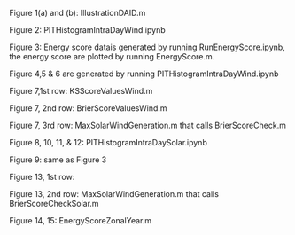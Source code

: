 Figure 1(a) and (b): IllustrationDAID.m

Figure 2: PITHistogramIntraDayWind.ipynb

Figure 3: Energy score datais generated by running RunEnergyScore.ipynb, the energy score are plotted by running EnergyScore.m. 

Figure 4,5 & 6 are generated by running PITHistogramIntraDayWind.ipynb

Figure 7,1st row: KSScoreValuesWind.m

Figure 7, 2nd row: BrierScoreValuesWind.m

Figure 7, 3rd row: MaxSolarWindGeneration.m  that calls BrierScoreCheck.m

Figure 8, 10, 11, & 12: PITHistogramIntraDaySolar.ipynb

Figure 9: same as Figure 3

Figure 13, 1st row: 

Figure 13, 2nd row: MaxSolarWindGeneration.m  that calls BrierScoreCheckSolar.m

Figure 14, 15: EnergyScoreZonalYear.m
